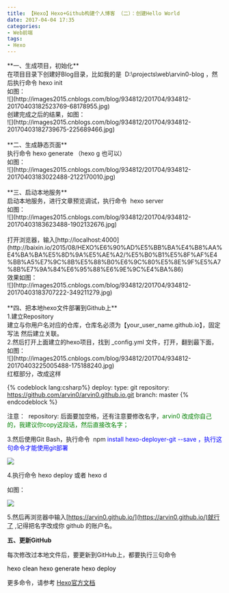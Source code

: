 ```yaml
---
title: 【Hexo】Hexo+Github构建个人博客 （二）：创建Hello World
date: 2017-04-04 17:35
categories:
- Web前端
tags:
- Hexo
---
```

<div style="display: block">**一、生成项目，初始化**
<div style="display: block">在项目目录下创建好Blog目录，比如我的是  <span class="cnblogs_code">D:\projects\web\arvin0-blog ，然后执行命令 <span class="cnblogs_c
<!--more-->
de">hexo init</span></span>
<div style="display: block">如图：
<div style="display: block">![](http://images2015.cnblogs.com/blog/934812/201704/934812-20170403182523769-68178955.jpg)
<div style="display: block">创建完成之后的结果，如图：
<div style="display: block">![](http://images2015.cnblogs.com/blog/934812/201704/934812-20170403182739675-225689466.jpg)
<div style="display: block"> 
<div style="display: block">**二、生成静态页面**
<div style="display: block">执行命令 <span class="cnblogs_code">hexo generate （hexo g 也可以） </span>
<div style="display: block">如图：
<div style="display: block">![](http://images2015.cnblogs.com/blog/934812/201704/934812-20170403183022488-2122170010.jpg)
<div style="display: block"> 
<div style="display: block">**三、启动本地服务**
<div style="display: block">启动本地服务，进行文章预览调试，执行命令  <span class="cnblogs_code">hexo server </span>
<div style="display: block">如图：
<div style="display: block">![](http://images2015.cnblogs.com/blog/934812/201704/934812-20170403183623488-1902132676.jpg)
<div style="display: block"> 
<div style="display: block">打开浏览器，输入[http://localhost:4000](http://baixin.io/2015/08/HEXO%E6%90%AD%E5%BB%BA%E4%B8%AA%E4%BA%BA%E5%8D%9A%E5%AE%A2/%E5%B0%B1%E5%8F%AF%E4%BB%A5%E7%9C%8B%E5%88%B0%E6%9C%80%E5%8E%9F%E5%A7%8B%E7%9A%84%E6%95%88%E6%9E%9C%E4%BA%86)
<div style="display: block">效果如图：
<div style="display: block">![](http://images2015.cnblogs.com/blog/934812/201704/934812-20170403183707222-349211279.jpg)
<div style="display: block"> 
<div style="display: block">**四、把本地hexo文件部署到Github上**
<div style="display: block">1.建立Repository
<div style="display: block">建立与你用户名对应的仓库，仓库名必须为【your_user_name.github.io】，固定写法 然后建立关联。
<div style="display: block">2.然后打开上面建立的hexo项目，找到 _config.yml 文件，打开，翻到最下面，如图：
<div style="display: block">![](http://images2015.cnblogs.com/blog/934812/201704/934812-20170403225005488-175188240.jpg)
<div style="display: block">红框部分，改成这样
<div style="display: block">

{% codeblock lang:csharp%}
deploy:
  type: git
  repository: https://github.com/arvin0/arvin0.github.io.git
  branch: master
{% endcodeblock %}

注意：  <span class="cnblogs_code">repository: 后面要加空格，还有注意要修改名字，<span style="color: #008000">arvin0 改成你自己的，我建议你copy这段话，然后直接改名字；</span></span>

3.然后使用Git Bash，执行命令  <span class="cnblogs_code">npm <span style="color: #0000ff">install hexo-deployer-git --save ，执行这句命令才能使用git部署</span></span>

![](http://images2015.cnblogs.com/blog/934812/201704/934812-20170403230604957-494688996.jpg)

4.执行命令 <span class="cnblogs_code">hexo deploy 或者 <span class="cnblogs_code">hexo d </span></span>

如图：

![](http://images2015.cnblogs.com/blog/934812/201704/934812-20170403230534003-936540000.jpg)

5.然后再浏览器中输入[https://arvin0.github.io/](https://arvin0.github.io/)就行了 ,记得把名字改成你 github 的账户名。

**五、更新GitHub**

每次修改过本地文件后，要更新到GitHub上，都要执行三句命令

<span style="color: #000000">hexo clean
hexo generate
hexo deploy</span>

更多命令，请参考 [Hexo官方文档](https://hexo.io/zh-cn/docs/index.html)

</div></div></div></div></div></div></div></div></div></div></div></div></div></div></div></div></div></div></div></div></div></div></div></div></div></div></div></div>